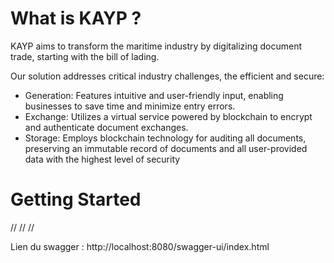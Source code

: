 
# What is KAYP ?

KAYP aims to transform the maritime industry by digitalizing document trade, starting with the bill of lading.

Our solution addresses critical industry challenges, the efficient and secure:

- Generation: Features intuitive and user-friendly input, enabling businesses to save time and minimize entry errors.
- Exchange: Utilizes a virtual service powered by blockchain to encrypt and authenticate document exchanges.
- Storage: Employs blockchain technology for auditing all documents, preserving an immutable record of documents and all user-provided data with the highest level of security

# Getting Started
//
//
//


Lien du swagger : http://localhost:8080/swagger-ui/index.html
